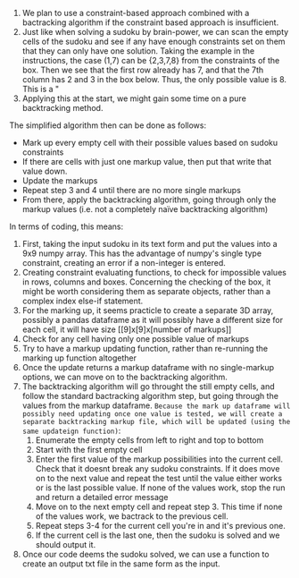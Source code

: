 1. We plan to use a constraint-based approach combined with a bactracking algorithm if the constraint based approach is insufficient.  
2. Just like when solving a sudoku by brain-power, we can scan the empty cells of the sudoku and see if any have enough constraints set on them that they can only have one solution. Taking the example in the instructions, the case (1,7) can be {2,3,7,8} from the constraints of the box. Then we see that the first row already has 7, and that the 7th column has 2 and 3  in the box below. Thus, the only possible value is 8. This is a "
3. Applying this at the start, we might gain some time on a pure backtracking method.  

The simplified algorithm then can be done as follows:  
- Mark up every empty cell with their possible values based on sudoku constraints
- If there are cells with just one markup value, then put that write that value down.
- Update the markups
- Repeat step 3 and 4 until there are no more single markups
- From there, apply the backtracking algorithm, going through only the markup values (i.e. not a completely naïve backtracking algorithm)

In terms of coding, this means:

1. First, taking the input sudoku in its text form and put the values into a 9x9 numpy array. This has the advantage of numpy's single type constraint, creating an error if a non-integer is entered.
2. Creating constraint evaluating functions, to check for impossible values in rows, columns and boxes. Concerning the checking of the box, it might be worth considering them as separate objects, rather than a complex index else-if statement.
3. For the marking up, it seems practicle to create a separate 3D array, possibly a pandas dataframe as it will possibly have a different size for each cell, it will have size [[9]x[9]x[number of markups]]
4. Check for any cell having only one possible value of markups
5. Try to have a markup updating function, rather than re-running the marking up function altogether
6. Once the update returns a markup dataframe with no single-markup options, we can move on to the backtracking algorithm.
7. The backtracking algorithm will go throught the still empty cells, and follow the standard bactracking algorithm step, but going through the values from the markup dataframe. `Because the mark up dataframe will possibly need updating once one value is tested, we will create a separate backtracking markup file, which will be updated (using the same updateign function)`: 
    1. Enumerate the empty cells from left to right and top to bottom
    2. Start with the first empty cell
    3. Enter the first value of the markup possibilities into the current cell. Check that it doesnt break any sudoku constraints. If it does move on to the next value and repeat the test until the value either works or is the last possible value. If none of the values work, stop the run and return a detailed error message
    4. Move on to the next empty cell and repeat step 3. This time if none of the values work, we bactrack to the previous cell.
    5. Repeat steps 3-4 for the current cell you're in and it's previous one.
    6. If the current cell is the last one, then the sudoku is solved and we should output it.
8. Once our code deems the sudoku solved, we can use a function to create an output txt file in the same form as the input.



